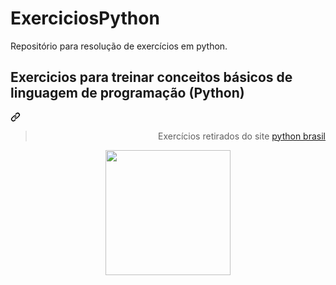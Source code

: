 # ExerciciosPython
<p dir="auto">Repositório para resolução de exercícios em python.</p>

<div class="markdown-heading" dir="auto"><h2 tabindex="-1" class="heading-element" dir="auto"> Exercicios para treinar conceitos básicos de linguagem de programação (Python)</h2><a id="user-content--exercicios-para-treinar-conceitos-básicos-de-linguagem-de-programação-python" class="anchor" aria-label="Permalink:  Exercicios para treinar conceitos básicos de linguagem de programação (Python)" href="#-exercicios-para-treinar-conceitos-básicos-de-linguagem-de-programação-python"><svg class="octicon octicon-link" viewBox="0 0 16 16" version="1.1" width="16" height="16" aria-hidden="true"><path d="m7.775 3.275 1.25-1.25a3.5 3.5 0 1 1 4.95 4.95l-2.5 2.5a3.5 3.5 0 0 1-4.95 0 .751.751 0 0 1 .018-1.042.751.751 0 0 1 1.042-.018 1.998 1.998 0 0 0 2.83 0l2.5-2.5a2.002 2.002 0 0 0-2.83-2.83l-1.25 1.25a.751.751 0 0 1-1.042-.018.751.751 0 0 1-.018-1.042Zm-4.69 9.64a1.998 1.998 0 0 0 2.83 0l1.25-1.25a.751.751 0 0 1 1.042.018.751.751 0 0 1 .018 1.042l-1.25 1.25a3.5 3.5 0 1 1-4.95-4.95l2.5-2.5a3.5 3.5 0 0 1 4.95 0 .751.751 0 0 1-.018 1.042.751.751 0 0 1-1.042.018 1.998 1.998 0 0 0-2.83 0l-2.5 2.5a1.998 1.998 0 0 0 0 2.83Z"></path></svg></a></div>

<blockquote align="right"> Exercícios retirados do site <a href="https://wiki.python.org.br/ListaDeExercicios" rel="nofollow"> python brasil </a> </blockquote>

<p align="center" dir="auto"> <a target="_blank" rel="noopener noreferrer nofollow" href="https://camo.githubusercontent.com/061f2c2c416a30250274bb2e5012181117fd9a87fc433f967e30b16bfe2d74b9/68747470733a2f2f646965676f6d617269616e6f2e636f6d2f77702d636f6e74656e742f75706c6f6164732f323032302f30382f776f72642d696d6167652d322e6a706567"><img src="https://camo.githubusercontent.com/061f2c2c416a30250274bb2e5012181117fd9a87fc433f967e30b16bfe2d74b9/68747470733a2f2f646965676f6d617269616e6f2e636f6d2f77702d636f6e74656e742f75706c6f6164732f323032302f30382f776f72642d696d6167652d322e6a706567" height="200px" data-canonical-src="https://diegomariano.com/wp-content/uploads/2020/08/word-image-2.jpeg" style="max-width: 100%;"></a> 
</p>
